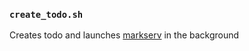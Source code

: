 ### `create_todo.sh`

Creates todo and launches [markserv](https://github.com/markserv/markserv) in the background
